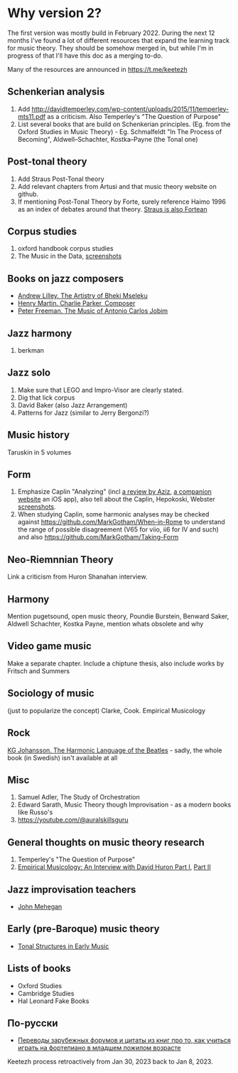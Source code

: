Why version 2?
===

The first version was mostly build in February 2022. During the next 12 months I've found a lot of different resources that expand 
the learning track for music theory. They should be somehow merged in, but while I'm in progress of that I'll have this doc as a merging to-do.

Many of the resources are announced in https://t.me/keetezh

Schenkerian analysis
---

1. Add http://davidtemperley.com/wp-content/uploads/2015/11/temperley-mts11.pdf as a criticism. Also Temperley's "The Question of Purpose"
2. List several books that are build on Schenkerian principles. (Eg. from the Oxford Studies in Music Theory) - Eg. Schmalfeldt "In The Process of Becoming", Aldwell–Schachter, Kostka–Payne (the Tonal one)

Post-tonal theory
---

1. Add Straus Post-Tonal theory
2. Add relevant chapters from Artusi and that music theory website on github.
4. If mentioning Post-Tonal Theory by Forte, surely reference Haimo 1996 as an index of debates around that theory. [Straus is also Fortean](https://www.mtosmt.org/issues/mto.00.6.1/mto.00.6.1.perry.html)

Corpus studies
---

1. oxford handbook corpus studies
2. The Music in the Data, [screenshots](https://t.me/keetezh/759)

Books on jazz composers
---

- [Andrew Lilley. The Artistry of Bheki Mseleku](https://www.africanminds.co.za/wp-content/uploads/2020/06/Bheki-Mseleku-music-book-22Jun1200-Web-s.pdf)
- [Henry Martin. Charlie Parker, Composer](https://www.amazon.com/Charlie-Parker-Composer-Henry-Martin/dp/0190923385)
- [Peter Freeman. The Music of Antonio Carlos Jobim](https://www.amazon.com/Music-Antonio-Carlos-Jobim/dp/1783209372)

Jazz harmony
---

1. berkman

Jazz solo
---

1. Make sure that LEGO and Impro-Visor are clearly stated.
2. Dig that lick corpus
3. David Baker (also Jazz Arrangement)
4. Patterns for Jazz (similar to Jerry Bergonzi?)

Music history
---

Taruskin in 5 volumes

Form
---

1. Emphasize Caplin "Analyzing" (incl [a review by Aziz](https://mtosmt.org/issues/mto.14.20.1/mto.14.20.1.aziz.html), [a companion website](http://www.music.mcgill.ca/acf/) an iOS app), also tell about the Caplin, Hepokoski, Webster [screenshots](https://t.me/keetezh/783).
2. When studying Caplin, some harmonic analyses may be checked against https://github.com/MarkGotham/When-in-Rome to understand the range of possible disagreement (V65 for viio, ii6 for IV and such) and also https://github.com/MarkGotham/Taking-Form 


Neo-Riemnnian Theory
---

Link a criticism from Huron Shanahan interview.

Harmony
---

Mention pugetsound, open music theory, Poundie Burstein, Benward Saker, Aldwell Schachter, Kostka Payne, mention whats obsolete and why

Video game music
---

Make a separate chapter. Include a chiptune thesis, also include works by Fritsch and Summers

Sociology of music
---

(just to popularize the concept)
Clarke, Cook. Empirical Musicology

Rock
---

[KG Johansson. The Harmonic Language of the Beatles](https://www.musikforskning.se/stmonline/vol_2/KGJO/Johansson.pdf) - sadly, the whole book (in Swedish) isn't available at all

Misc
---
1. Samuel Adler, The Study of Orchestration
2. Edward Sarath, Music Theory though Improvisation - as a modern books like Russo's
3. https://youtube.com/@auralskillsguru 

General thoughts on music theory research
---
1. Temperley's "The Question of Purpose"
2. [Empirical Musicology: An Interview with David Huron Part I](https://emusicology.org/index.php/EMR/article/view/7718/5744), [Part II](https://emusicology.org/article/view/8103/6032)


Jazz improvisation teachers
---
- [John Mehegan](https://www.amazon.com/Books-John-Mehegan/s?rh=n%3A283155%2Cp_27%3AJohn+Mehegan)

Early (pre-Baroque) music theory
---
- [Tonal Structures in Early Music](https://www.amazon.com/Tonal-Structures-Early-Criticism-Analysis/dp/0815336381)

Lists of books
--- 
- Oxford Studies
- Cambridge Studies
- Hal Leonard Fake Books


По-русски
---

- [Переводы зарубежных форумов и цитаты из книг про то, как учиться играть на фортепиано в младшем пожилом возрасте](https://soltem.livejournal.com/)


Keetezh process retroactively from Jan 30, 2023 back to Jan 8, 2023.
